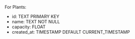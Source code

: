 For Plants:

- id: TEXT PRIMARY KEY
- name: TEXT NOT NULL
- capacity: FLOAT
- created_at: TIMESTAMP DEFAULT CURRENT_TIMESTAMP